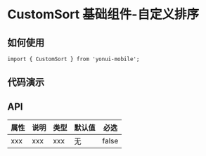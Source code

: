 # CustomSort 基础组件-自定义排序
## 如何使用

```
import { CustomSort } from 'yonui-mobile';

```

## 代码演示


## API

属性 | 说明 | 类型 | 默认值 | 必选
----|-----|------|------|------
xxx | xxx | xxx | 无 | false
